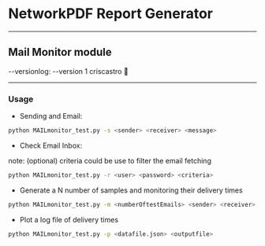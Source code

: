 # NetworkPDF Report Generator
___
## Mail Monitor module

--versionlog:
 --version 1 criscastro 🧐
___

### Usage
- Sending and Email:
```bash
python MAILmonitor_test.py -s <sender> <receiver> <message>
```
- Check Email Inbox:

note: (optional) criteria could be use to filter the email fetching
```bash
python MAILmonitor_test.py -r <user> <password> <criteria>
```
- Generate a N number of samples and monitoring their delivery times
```bash
python MAILmonitor_test.py -m <numberOftestEmails> <sender> <receiver> <receiverpass> <logfile>
```
- Plot a log file of delivery times
```bash
python MAILmonitor_test.py -p <datafile.json> <outputfile>
```
